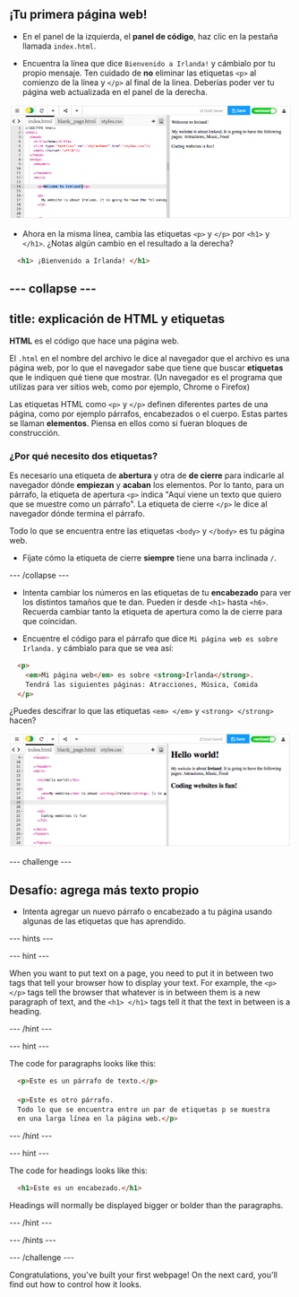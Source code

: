 ## ¡Tu primera página web!

- En el panel de la izquierda, el **panel de código**, haz clic en la pestaña llamada `index.html`.

- Encuentra la línea que dice `Bienvenido a Irlanda!` y cámbialo por tu propio mensaje. Ten cuidado de **no** eliminar las etiquetas `<p>` al comienzo de la línea y `</p>` al final de la linea. Deberías poder ver tu página web actualizada en el panel de la derecha.

![Ejemplo de párrafo HTML](images/egFirstHtmlCode.png)

- Ahora en la misma línea, cambia las etiquetas `<p>` y `</p>` por `<h1>` y `</h1>`. ¿Notas algún cambio en el resultado a la derecha?

```html
  <h1> ¡Bienvenido a Irlanda! </h1>
```

## \--- collapse \---

## title: explicación de HTML y etiquetas

**HTML** es el código que hace una página web.

El `.html` en el nombre del archivo le dice al navegador que el archivo es una página web, por lo que el navegador sabe que tiene que buscar **etiquetas** que le indiquen qué tiene que mostrar. (Un navegador es el programa que utilizas para ver sitios web, como por ejemplo, Chrome o Firefox)

Las etiquetas HTML como `<p>` y `</p>` definen diferentes partes de una página, como por ejemplo párrafos, encabezados o el cuerpo. Estas partes se llaman **elementos**. Piensa en ellos como si fueran bloques de construcción.

### ¿Por qué necesito dos etiquetas?

Es necesario una etiqueta de **abertura** y otra de **de cierre** para indicarle al navegador dónde **empiezan** y **acaban** los elementos. Por lo tanto, para un párrafo, la etiqueta de apertura `<p>` indica "Aquí viene un texto que quiero que se muestre como un párrafo". La etiqueta de cierre `</p>` le dice al navegador dónde termina el párrafo.

Todo lo que se encuentra entre las etiquetas `<body>` y `</body>` es tu página web.

- Fíjate cómo la etiqueta de cierre **siempre** tiene una barra inclinada `/`.

\--- /collapse \---

- Intenta cambiar los números en las etiquetas de tu **encabezado** para ver los distintos tamaños que te dan. Pueden ir desde `<h1>` hasta `<h6>`. Recuerda cambiar tanto la etiqueta de apertura como la de cierre para que coincidan.

- Encuentre el código para el párrafo que dice `Mi página web es sobre Irlanda.` y cámbialo para que se vea así:

```html
  <p>
    <em>Mi página web</em> es sobre <strong>Irlanda</strong>. 
    Tendrá las siguientes páginas: Atracciones, Música, Comida
  </p>
```

¿Puedes descifrar lo que las etiquetas `<em> </em>` y `<strong> </strong>` hacen?

![Ejemplo de etiquetas HTML](images/egFirstTags.png)

\--- challenge \---

## Desafío: agrega más texto propio

- Intenta agregar un nuevo párrafo o encabezado a tu página usando algunas de las etiquetas que has aprendido.

\--- hints \---

\--- hint \---

When you want to put text on a page, you need to put it in between two tags that tell your browser how to display your text. For example, the `<p> </p>` tags tell the browser that whatever is in between them is a new paragraph of text, and the `<h1> </h1>` tags tell it that the text in between is a heading.

\--- /hint \---

\--- hint \---

The code for paragraphs looks like this:

```html
  <p>Este es un párrafo de texto.</p>

  <p>Este es otro párrafo.
  Todo lo que se encuentra entre un par de etiquetas p se muestra 
  en una larga línea en la página web.</p>
```

\--- /hint \---

\--- hint \---

The code for headings looks like this:

```html
  <h1>Este es un encabezado.</h1>
```

Headings will normally be displayed bigger or bolder than the paragraphs.

\--- /hint \---

\--- /hints \---

\--- /challenge \---

Congratulations, you've built your first webpage! On the next card, you'll find out how to control how it looks.
